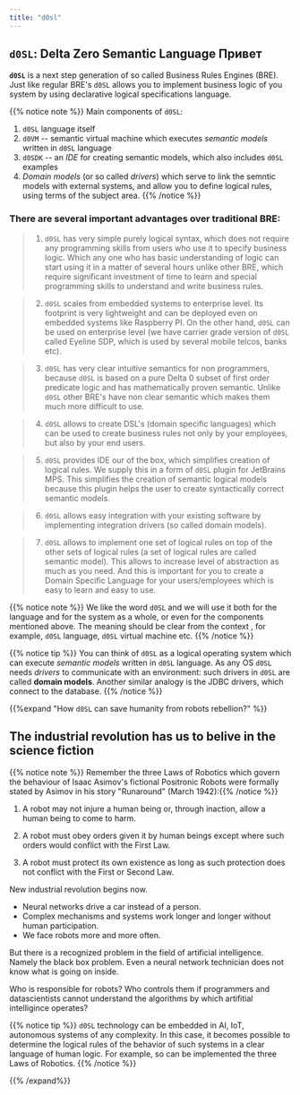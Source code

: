 ```yaml
---
title: "d0sl"
---
```


## `d0SL`: Delta Zero Semantic Language Привет

**`d0SL`** is a next step generation of so called Business Rules Engines (BRE). Just like regular BRE's `d0SL` allows you to implement business logic of you system by using declarative logical specifications language. 

{{% notice note %}}
Main components of `d0SL`:

1. `d0SL` language itself
2. `d0VM` -- semantic virtual machine which executes _semantic models_ written in `d0SL` language
3. `d0SDK`  -- an _IDE_ for creating semantic models, which also includes `d0SL` examples
4. _Domain models_ (or so called _drivers_) which serve to link the semntic models with external systems, and allow you to define logical rules, using terms of the subject area.
{{% /notice %}}



### There are several important advantages over traditional BRE:

> 1. `d0SL` has very simple purely logical syntax, which does not require any programming skills from users who use it to specify business logic. Which any one who has basic understanding of logic can start using it in a matter of several hours unlike other BRE, which require significant investment of time to learn and special programming skills to understand and write business rules.

> 2. `d0SL` scales from embedded systems to enterprise level. Its footprint is very lightweight and can be deployed even on embedded systems like Raspberry PI. On the other hand, `d0SL` can be used on enterprise level (we have carrier grade version of `d0SL` called Eyeline SDP, which is used by several mobile telcos, banks etc).

> 3. `d0SL` has very clear intuitive semantics for non programmers, because `d0SL` is based on a pure Delta 0 subset of first order predicate logic and has mathematically proven semantic. Unlike `d0SL` other BRE's have non clear semantic which makes them much more difficult to use.

> 4. `d0SL` allows to create DSL's (domain specific languages) which can be used to create business rules not only by your employees, but also by your end users.  

> 5. `d0SL` provides IDE our of the box, which simplifies creation of logical rules. We supply this in a form of `d0SL` plugin for JetBrains MPS. This simplifies the creation of semantic logical models because this plugin helps the user to create syntactically correct semantic models.

> 6. `d0SL` allows easy integration with your existing software by implementing integration drivers (so called domain models).

> 7. `d0SL` allows to implement one set of logical rules on top of the other sets of logical rules (a set of logical rules are called semantic model). This allows to increase level of abstraction as much as you need. And this is important for you to create a Domain Specific Language for your users/employees which is easy to learn and easy to use.



{{% notice note %}}
We like the word `d0SL` and we will use it both for the language and for the system as a whole, or even for the components mentioned above. The meaning should be clear from the context , for example, `d0SL` language, `d0SL` virtual machine etc.
{{% /notice %}}

{{% notice tip %}}
You can think of `d0SL` as a logical operating system which can execute _semantic models_ written in `d0SL` language. As any OS `d0SL` needs _drivers_ to communicate with an environment: such drivers in `d0SL` are called **domain models**. Another similar analogy is the JDBC drivers, which connect to the database.
{{% /notice %}}

{{%expand "How `d0SL` can save humanity from robots rebellion?" %}}
## The industrial revolution has us to belive in the science fiction

{{% notice note %}}
Remember the three Laws of Robotics which govern the behaviour of Isaac Asimov's fictional Positronic Robots were formally stated by Asimov in his story "Runaround" (March 1942):{{% /notice %}}

1. A robot may not injure a human being or, through inaction, allow a human being to come to harm.

2. A robot must obey orders given it by human beings except where such orders would conflict with the First Law.

3. A robot must protect its own existence as long as such protection does not conflict with the First or Second Law.

New industrial revolution begins now. 

- Neural networks drive a car instead of a person. 
- Complex mechanisms and systems work longer and longer without human participation.
- We face robots more and more often.

But there is a recognized problem in the field of artificial intelligence. Namely the black box problem. Even a neural network technician does not know what is going on inside.

Who is responsible for robots? Who controls them if programmers and datasсientists cannot understand the algorithms by which artifitial intelligince operates?

{{% notice tip %}}
`d0SL` technology can be embedded in AI, IoT, autonomous systems of any complexity. In this case, it becomes possible to determine the logical rules of the behavior of such systems in a clear language of human logic. For example, so can be implemented the three Laws of Robotics.
{{% /notice %}}

{{% /expand%}}